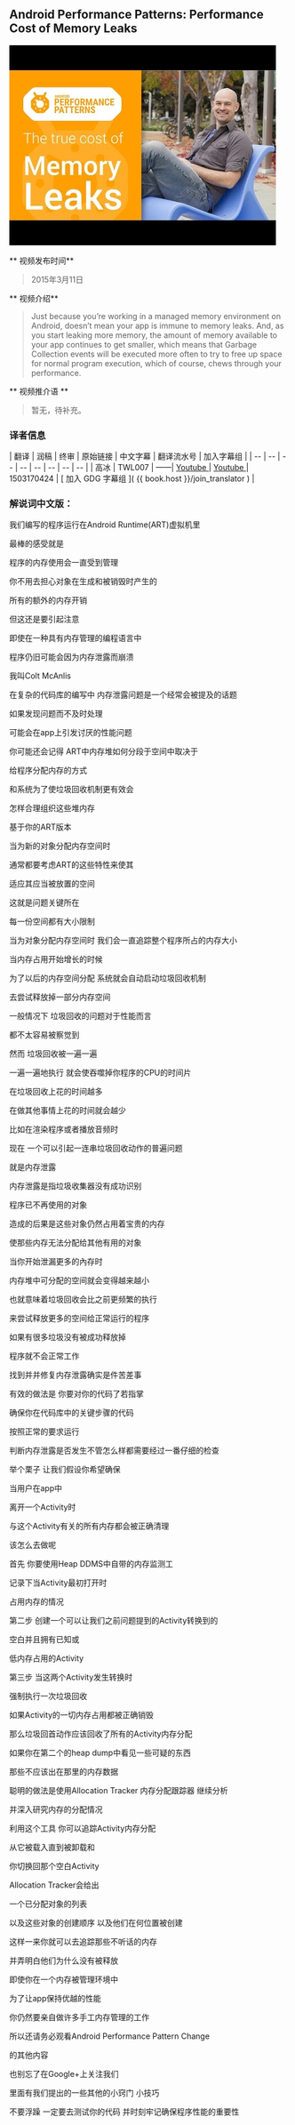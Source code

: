 ## Android Performance Patterns: Performance Cost of Memory Leaks

![video_screenshot](images/h7qHsk1nWKI.jpg)

** 视频发布时间**
 
> 2015年3月11日

** 视频介绍**

> Just because you’re working in a managed memory environment on Android, doesn’t mean your app is immune to memory leaks. And, as you start leaking more memory, the amount of memory available to your app continues to get smaller, which means that Garbage Collection events will be executed more often to try to free up space for normal program execution, which of course, chews through your performance.

** 视频推介语 **

>  暂无，待补充。


### 译者信息

| 翻译 | 润稿 | 终审 | 原始链接 | 中文字幕 |  翻译流水号  |  加入字幕组  |
| -- | -- | -- | -- | -- |  -- | -- | -- |
| 高冰 | TWL007 | ——| [ Youtube ]( https://www.youtube.com/watch?v=h7qHsk1nWKI )  |  [ Youtube ]( https://www.youtube.com/watch?v=hHUbjl5rsDs ) | 1503170424 | [ 加入 GDG 字幕组 ]( {{ book.host }}/join_translator )  |



### 解说词中文版：


我们编写的程序运行在Android Runtime(ART)虚拟机里


最棒的感受就是


程序的内存使用会一直受到管理


你不用去担心对象在生成和被销毁时产生的


所有的额外的内存开销


但这还是要引起注意


即使在一种具有内存管理的编程语言中


程序仍旧可能会因为内存泄露而崩溃


我叫Colt McAnlis


在复杂的代码库的编写中  内存泄露问题是一个经常会被提及的话题


如果发现问题而不及时处理


可能会在app上引发讨厌的性能问题


你可能还会记得  ART中内存堆如何分段于空间中取决于


给程序分配内存的方式


和系统为了使垃圾回收机制更有效会


怎样合理组织这些堆内存


基于你的ART版本


当为新的对象分配内存空间时


通常都要考虑ART的这些特性来使其


适应其应当被放置的空间


这就是问题关键所在


每一份空间都有大小限制


当为对象分配内存空间时  我们会一直追踪整个程序所占的内存大小


当内存占用开始增长的时候


为了以后的内存空间分配  系统就会自动启动垃圾回收机制


去尝试释放掉一部分内存空间


一般情况下  垃圾回收的问题对于性能而言


都不太容易被察觉到


然而  垃圾回收被一遍一遍


一遍一遍地执行  就会使吞噬掉你程序的CPU的时间片


在垃圾回收上花的时间越多


在做其他事情上花的时间就会越少


比如在渲染程序或者播放音频时


现在 一个可以引起一连串垃圾回收动作的普遍问题


就是内存泄露


内存泄露是指垃圾收集器没有成功识别


程序已不再使用的对象


造成的后果是这些对象仍然占用着宝贵的内存


使那些内存无法分配给其他有用的对象


当你开始泄漏更多的內存时


内存堆中可分配的空间就会变得越来越小


也就意味着垃圾回收会比之前更频繁的执行


来尝试释放更多的空间给正常运行的程序


如果有很多垃圾没有被成功释放掉


程序就不会正常工作


找到并并修复内存泄露确实是件苦差事


有效的做法是  你要对你的代码了若指掌


确保你在代码库中的关键步骤的代码


按照正常的要求运行


判断内存泄露是否发生不管怎么样都需要经过一番仔细的检查


举个栗子  让我们假设你希望确保


当用户在app中


离开一个Activity时


与这个Activity有关的所有内存都会被正确清理


该怎么去做呢


首先  你要使用Heap  DDMS中自带的内存监测工


记录下当Activity最初打开时


占用内存的情况


第二步  创建一个可以让我们之前问题提到的Activity转换到的


空白并且拥有已知或


低内存占用的Activity


第三步  当这两个Activity发生转换时


强制执行一次垃圾回收


如果Activity的一切内存占用都被正确销毁


那么垃圾回首动作应该回收了所有的Activity内存分配


如果你在第二个的heap dump中看见一些可疑的东西


那些不应该出在那里的内存数据


聪明的做法是使用Allocation Tracker  内存分配跟踪器  继续分析


并深入研究内存的分配情况


利用这个工具  你可以追踪Activity内存分配


从它被载入直到被卸载和


你切换回那个空白Activity


Allocation Tracker会给出


一个已分配对象的列表


以及这些对象的创建顺序  以及他们在何位置被创建


这样一来你就可以去追踪那些不听话的内存


并弄明白他们为什么没有被释放


即使你在一个内存被管理环境中


为了让app保持优越的性能


你仍然要亲自做许多手工内存管理的工作


所以还请务必观看Android Performance Pattern Change


的其他内容


也别忘了在Google+上关注我们


里面有我们提出的一些其他的小窍门  小技巧


不要浮躁  一定要去测试你的代码  并时刻牢记确保程序性能的重要性






